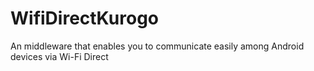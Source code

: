 WifiDirectKurogo
================

An middleware that enables you to communicate easily among Android devices via Wi-Fi Direct